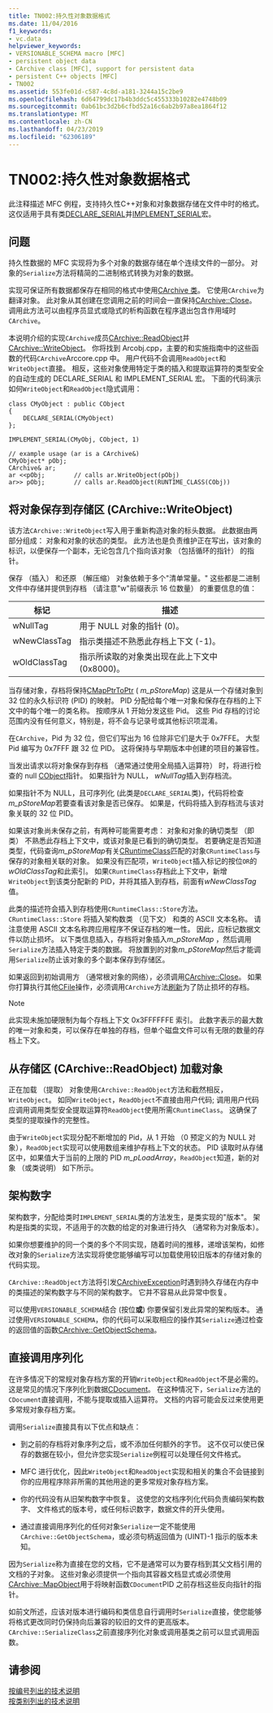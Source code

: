 ```yaml
---
title: TN002:持久性对象数据格式
ms.date: 11/04/2016
f1_keywords:
- vc.data
helpviewer_keywords:
- VERSIONABLE_SCHEMA macro [MFC]
- persistent object data
- CArchive class [MFC], support for persistent data
- persistent C++ objects [MFC]
- TN002
ms.assetid: 553fe01d-c587-4c8d-a181-3244a15c2be9
ms.openlocfilehash: 6d64799dc17b4b3ddc5c455333b10282e4748b09
ms.sourcegitcommit: 0ab61bc3d2b6cfbd52a16c6ab2b97a8ea1864f12
ms.translationtype: MT
ms.contentlocale: zh-CN
ms.lasthandoff: 04/23/2019
ms.locfileid: "62306189"
---
```

# <a name="tn002-persistent-object-data-format"></a>TN002:持久性对象数据格式

此注释描述 MFC 例程，支持持久性C++对象和对象数据存储在文件中时的格式。 这仅适用于具有类[DECLARE_SERIAL](../mfc/reference/run-time-object-model-services.md#declare_serial)并[IMPLEMENT_SERIAL](../mfc/reference/run-time-object-model-services.md#implement_serial)宏。

## <a name="the-problem"></a>问题

持久性数据的 MFC 实现将为多个对象的数据存储在单个连续文件的一部分。 对象的`Serialize`方法将精简的二进制格式转换为对象的数据。

实现可保证所有数据都保存在相同的格式中使用[CArchive 类](../mfc/reference/carchive-class.md)。 它使用`CArchive`为翻译对象。 此对象从其创建在您调用之前的时间会一直保持[CArchive::Close](../mfc/reference/carchive-class.md#close)。 调用此方法可以由程序员显式或隐式的析构函数在程序退出包含作用域时`CArchive`。

本说明介绍的实现`CArchive`成员[CArchive::ReadObject](../mfc/reference/carchive-class.md#readobject)并[CArchive::WriteObject](../mfc/reference/carchive-class.md#writeobject)。 你将找到 Arcobj.cpp，主要的和实施指南中的这些函数的代码`CArchive`Arccore.cpp 中。 用户代码不会调用`ReadObject`和`WriteObject`直接。 相反，这些对象使用特定于类的插入和提取运算符的类型安全的自动生成的 DECLARE_SERIAL 和 IMPLEMENT_SERIAL 宏。 下面的代码演示如何`WriteObject`和`ReadObject`隐式调用：

```
class CMyObject : public CObject
{
    DECLARE_SERIAL(CMyObject)
};

IMPLEMENT_SERIAL(CMyObj, CObject, 1)

// example usage (ar is a CArchive&)
CMyObject* pObj;
CArchive& ar;
ar <<pObj;        // calls ar.WriteObject(pObj)
ar>> pObj;        // calls ar.ReadObject(RUNTIME_CLASS(CObj))
```

## <a name="saving-objects-to-the-store-carchivewriteobject"></a>将对象保存到存储区 (CArchive::WriteObject)

该方法`CArchive::WriteObject`写入用于重新构造对象的标头数据。 此数据由两部分组成： 对象和对象的状态的类型。 此方法也是负责维护正在写出，该对象的标识，以便保存一个副本，无论包含几个指向该对象 （包括循环的指针） 的指针。

保存 （插入） 和还原 （解压缩） 对象依赖于多个"清单常量。" 这些都是二进制文件中存储并提供到存档 （请注意"w"前缀表示 16 位数量） 的重要信息的值：

|标记|描述|
|---------|-----------------|
|wNullTag|用于 NULL 对象的指针 (0)。|
|wNewClassTag|指示类描述不熟悉此存档上下文 (-1)。|
|wOldClassTag|指示所读取的对象类出现在此上下文中 (0x8000)。|

当存储对象，存档将保持[CMapPtrToPtr](../mfc/reference/cmapptrtoptr-class.md) ( *m_pStoreMap*) 这是从一个存储对象到 32 位的永久标识符 (PID) 的映射。 PID 分配给每个唯一对象和保存在存档的上下文中的每个唯一的类名称。 按顺序从 1 开始分发这些 Pid。 这些 Pid 存档的讨论范围内没有任何意义，特别是，将不会与记录号或其他标识项混淆。

在`CArchive`，Pid 为 32 位，但它们写出为 16 位除非它们是大于 0x7FFE。 大型 Pid 编写为 0x7FFF 跟 32 位 PID。 这将保持与早期版本中创建的项目的兼容性。

当发出请求以将对象保存到存档 （通常通过使用全局插入运算符） 时，将进行检查的 null [CObject](../mfc/reference/cobject-class.md)指针。 如果指针为 NULL， *wNullTag*插入到存档流。

如果指针不为 NULL，且可序列化 (此类是`DECLARE_SERIAL`类)，代码将检查*m_pStoreMap*若要查看该对象是否已保存。 如果是，代码将插入到存档流与该对象关联的 32 位 PID。

如果该对象尚未保存之前，有两种可能需要考虑： 对象和对象的确切类型 （即类） 不熟悉此存档上下文中，或该对象是已看到的确切类型。 若要确定是否知道类型，代码查询*m_pStoreMap*有关[CRuntimeClass](../mfc/reference/cruntimeclass-structure.md)匹配的对象`CRuntimeClass`与保存的对象相关联的对象。 如果没有匹配项，`WriteObject`插入标记的按位`OR`的*wOldClassTag*和此索引。 如果`CRuntimeClass`存档此上下文中，新增`WriteObject`到该类分配新的 PID，并将其插入到存档，前面有*wNewClassTag*值。

此类的描述符会插入到存档使用`CRuntimeClass::Store`方法。 `CRuntimeClass::Store` 将插入架构数类 （见下文） 和类的 ASCII 文本名称。 请注意使用 ASCII 文本名称跨应用程序不保证存档的唯一性。 因此，应标记数据文件以防止损坏。 以下类信息插入，存档将对象插入*m_pStoreMap* ，然后调用`Serialize`方法插入特定于类的数据。 将放置到的对象*m_pStoreMap*然后才能调用`Serialize`防止该对象的多个副本保存到存储区。

如果返回到初始调用方 （通常根对象的网络），必须调用[CArchive::Close](../mfc/reference/carchive-class.md#close)。 如果你打算执行其他[CFile](../mfc/reference/cfile-class.md)操作，必须调用`CArchive`方法[刷新](../mfc/reference/carchive-class.md#flush)为了防止损坏的存档。

> [!NOTE]
>  此实现未施加硬限制为每个存档上下文 0x3FFFFFFE 索引。 此数字表示的最大数的唯一对象和类，可以保存在单独的存档，但单个磁盘文件可以有无限的数量的存档上下文。

## <a name="loading-objects-from-the-store-carchivereadobject"></a>从存储区 (CArchive::ReadObject) 加载对象

正在加载 （提取） 对象使用`CArchive::ReadObject`方法和截然相反， `WriteObject`。 如同`WriteObject`，`ReadObject`不直接由用户代码; 调用用户代码应调用调用类型安全提取运算符`ReadObject`使用所需`CRuntimeClass`。 这确保了类型的提取操作的完整性。

由于`WriteObject`实现分配不断增加的 Pid，从 1 开始 （0 预定义的为 NULL 对象），`ReadObject`实现可以使用数组来维护存档上下文的状态。 PID 读取时从存储区中，如果值大于当前的上限的 PID *m_pLoadArray*，`ReadObject`知道，新的对象 （或类说明） 如下所示。

## <a name="schema-numbers"></a>架构数字

架构数字，分配给类时`IMPLEMENT_SERIAL`类的方法发生，是类实现的"版本"。 架构是指类的实现，不适用于的次数的给定的对象进行持久 （通常称为对象版本）。

如果你想要维护的同一个类的多个不同实现，随着时间的推移，递增该架构，如修改对象的`Serialize`方法实现将使您能够编写可以加载使用较旧版本的存储对象的代码实现。

`CArchive::ReadObject`方法将引发[CArchiveException](../mfc/reference/carchiveexception-class.md)时遇到持久存储在内存中的类描述的架构数字与不同的架构数字。 它并不容易从此异常中恢复。

可以使用`VERSIONABLE_SCHEMA`结合 (按位**或**) 你要保留引发此异常的架构版本。 通过使用`VERSIONABLE_SCHEMA`，你的代码可以采取相应的操作其`Serialize`通过检查的返回值的函数[CArchive::GetObjectSchema](../mfc/reference/carchive-class.md#getobjectschema)。

## <a name="calling-serialize-directly"></a>直接调用序列化

在许多情况下的常规对象存档方案的开销`WriteObject`和`ReadObject`不是必需的。 这是常见的情况下序列化到数据[CDocument](../mfc/reference/cdocument-class.md)。 在这种情况下，`Serialize`方法的`CDocument`直接调用，不能与提取或插入运算符。 文档的内容可能会反过来使用更多常规对象存档方案。

调用`Serialize`直接具有以下优点和缺点：

- 到之前的存档将对象序列之后，或不添加任何额外的字节。 这不仅可以使已保存的数据在较小，但允许您实现`Serialize`例程可以处理任何文件格式。

- MFC 进行优化，因此`WriteObject`和`ReadObject`实现和相关的集合不会链接到你的应用程序除非所需的其他用途的更多常规对象存档方案。

- 你的代码没有从旧架构数字中恢复。 这使您的文档序列化代码负责编码架构数字、 文件格式的版本号，或任何标识数字，数据文件的开头使用。

- 通过直接调用序列化的任何对象`Serialize`一定不能使用`CArchive::GetObjectSchema`，或必须句柄返回值为 (UINT)-1 指示的版本未知。

因为`Serialize`称为直接在您的文档，它不是通常可以为要存档到其父文档引用的文档的子对象。 这些对象必须提供一个指向其容器文档显式或必须使用[CArchive::MapObject](../mfc/reference/carchive-class.md#mapobject)用于将映射函数`CDocument`PID 之前存档这些反向指针的指针。

如前文所述，应该对版本进行编码和类信息自行调用时`Serialize`直接，使您能够将格式更改同时仍保持向后兼容的较旧的文件的更高版本。 `CArchive::SerializeClass`之前直接序列化对象或调用基类之前可以显式调用函数。

## <a name="see-also"></a>请参阅

[按编号列出的技术说明](../mfc/technical-notes-by-number.md)<br/>
[按类别列出的技术说明](../mfc/technical-notes-by-category.md)
